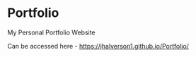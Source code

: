 # Portfolio
My Personal Portfolio Website

Can be accessed here - https://jhalverson1.github.io/Portfolio/
